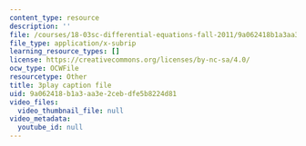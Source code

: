 ```yaml
---
content_type: resource
description: ''
file: /courses/18-03sc-differential-equations-fall-2011/9a062418b1a3aa3e2cebdfe5b8224d81_MdzfsfBNJIw.srt
file_type: application/x-subrip
learning_resource_types: []
license: https://creativecommons.org/licenses/by-nc-sa/4.0/
ocw_type: OCWFile
resourcetype: Other
title: 3play caption file
uid: 9a062418-b1a3-aa3e-2ceb-dfe5b8224d81
video_files:
  video_thumbnail_file: null
video_metadata:
  youtube_id: null
---
```

